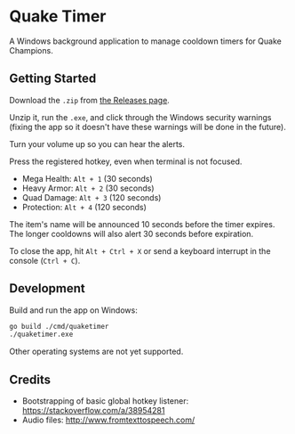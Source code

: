 # Quake Timer

A Windows background application to manage cooldown timers for Quake Champions.

## Getting Started

Download the `.zip` from [the Releases page](https://github.com/rocheio/quake-timer/releases).

Unzip it, run the `.exe`, and click through the Windows security warnings (fixing the app so it doesn't have these warnings will be done in the future).

Turn your volume up so you can hear the alerts.

Press the registered hotkey, even when terminal is not focused.

- Mega Health: `Alt + 1` (30 seconds)
- Heavy Armor: `Alt + 2` (30 seconds)
- Quad Damage: `Alt + 3` (120 seconds)
- Protection: `Alt + 4` (120 seconds)

The item's name will be announced 10 seconds before the timer expires.
The longer cooldowns will also alert 30 seconds before expiration.

To close the app, hit `Alt + Ctrl + X` or send a keyboard interrupt in the console (`Ctrl + C`).

## Development

Build and run the app on Windows:

```sh
go build ./cmd/quaketimer
./quaketimer.exe
```

Other operating systems are not yet supported.

## Credits

- Bootstrapping of basic global hotkey listener: https://stackoverflow.com/a/38954281
- Audio files: http://www.fromtexttospeech.com/
